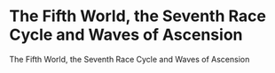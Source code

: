 # The Fifth World, the Seventh Race Cycle and Waves of Ascension

The Fifth World, the Seventh Race Cycle and Waves of Ascension